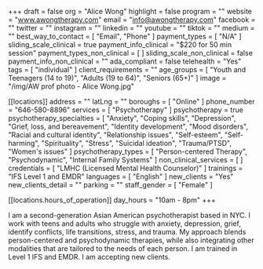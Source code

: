 +++
draft = false
org = "Alice Wong"
highlight = false
program = ""
website = "www.awongtherapy.com"
email = "info@awongtherapy.com"
facebook = ""
twitter = ""
instagram = ""
linkedin = ""
youtube = ""
tiktok = ""
medium = ""
best_way_to_contact = [ "Email", "Phone" ]
payment_types = [ "N/A" ]
sliding_scale_clinical = true
payment_info_clinical = "$220 for 50 min session"
payment_types_non_clinical = [ ]
sliding_scale_non_clinical = false
payment_info_non_clinical = ""
ada_compliant = false
telehealth = "Yes"
tags = [ "individual" ]
client_requirements = ""
age_groups = [
  "Youth and Teenagers (14 to 19)",
  "Adults (19 to 64)",
  "Seniors (65+)"
]
image = "/img/AW prof photo - Alice Wong.jpg"

[[locations]]
address = ""
latLng = ""
boroughs = [ "Online" ]
phone_number = "646-580-8896"
services = [ "Psychotherapy" ]
psychotherapy = true
psychotherapy_specialties = [
  "Anxiety",
  "Coping skills",
  "Depression",
  "Grief, loss, and bereavement",
  "Identity development",
  "Mood disorders",
  "Racial and cultural identity",
  "Relationship issues",
  "Self-esteem",
  "Self-harming",
  "Spirituality",
  "Stress",
  "Suicidal ideation",
  "Trauma/PTSD",
  "Women's issues"
]
psychotherapy_types = [
  "Person-centered Therapy",
  "Psychodynamic",
  "Internal Family Systems"
]
non_clinical_services = [ ]
credentials = [ "LMHC (Licensed Mental Health Counselor)" ]
trainings = "IFS Level 1 and EMDR"
languages = [ "English" ]
new_clients = "Yes"
new_clients_detail = ""
parking = ""
staff_gender = [ "Female" ]

  [[locations.hours_of_operation]]
  day_hours = "10am - 8pm"
+++


I am a second-generation Asian American psychotherapist based in NYC. I work with teens and adults who struggle with anxiety, depression, grief, identify conflicts, life transitions, stress, and trauma. My approach blends person-centered and psychodynamic therapies, while also integrating other modalities that are tailored to the needs of each person. I am trained in Level 1 IFS and EMDR. I am accepting new clients. 
